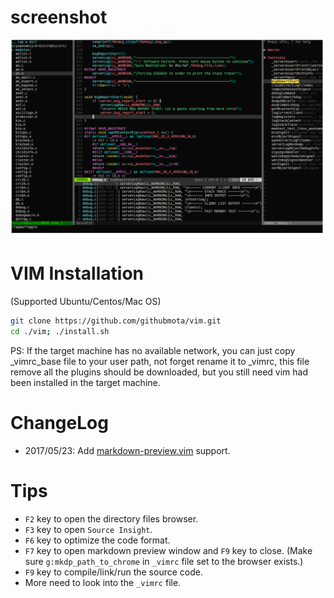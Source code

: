 # screenshot
![screenshot.png](screenshot.png)

# VIM Installation
(Supported Ubuntu/Centos/Mac OS)

```bash
git clone https://github.com/githubmota/vim.git
cd ./vim; ./install.sh
```

PS: If the target machine has no available network, you can just copy _vimrc_base file to your user path, not forget rename it to _vimrc, this file remove all the plugins should be downloaded, but you still need vim had been installed in the target machine.

# ChangeLog
- 2017/05/23: Add [markdown-preview.vim](https://github.com/iamcco/markdown-preview.vim) support.

# Tips
- `F2` key to open the directory files browser.
- `F3` key to open `Source Insight`.
- `F6` key to optimize the code format.
- `F7` key to open markdown preview window and `F9` key to close.
(Make sure `g:mkdp_path_to_chrome` in `_vimrc` file set to the browser exists.)
- `F9` key to compile/link/run the source code.
- More need to look into the `_vimrc` file.
